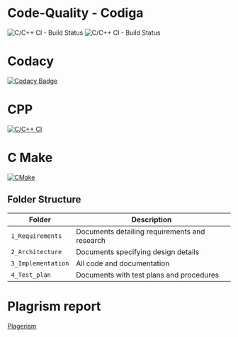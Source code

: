 # Code-Quality - Codiga #
![C/C++ CI - Build Status](https://api.codiga.io/project/31013/score/svg)
![C/C++ CI - Build Status](https://api.codiga.io/project/31013/status/svg)

# Codacy #
[![Codacy Badge](https://app.codacy.com/project/badge/Grade/a66b9fa91d134c4c8bd242c29697063a)](https://www.codacy.com/gh/Kowsik15/M1_Converters_Util/dashboard?utm_source=github.com&amp;utm_medium=referral&amp;utm_content=Kowsik15/M1_Converters_Util&amp;utm_campaign=Badge_Grade)

# CPP #
[![C/C++ CI](https://github.com/Kowsik15/M1_Converters_Util/actions/workflows/c-cpp.yml/badge.svg)](https://github.com/Kowsik15/M1_Converters_Util/actions/workflows/c-cpp.yml)

# C Make #
[![CMake](https://github.com/Kowsik15/M1_Converters_Util/actions/workflows/cmake.yml/badge.svg)](https://github.com/Kowsik15/M1_Converters_Util/actions/workflows/cmake.yml)

## Folder Structure
Folder             | Description
-------------------| -----------------------------------------
`1_Requirements`   | Documents detailing requirements and research
`2_Architecture`   | Documents specifying design details
`3_Implementation` | All code and documentation
`4_Test_plan`      | Documents with test plans and procedures

# Plagrism report #
[Plagerism](https://smallseotools.com/view-report/c99b43671cad8bc8dd2c4e45c920f0da)
